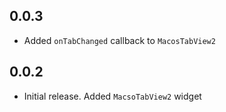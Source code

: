 ## 0.0.3

 * Added `onTabChanged` callback to `MacosTabView2`

## 0.0.2

* Initial release. Added `MacsoTabView2` widget
